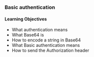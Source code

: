 ### Basic authentication

#### Learning Objectives

- What authentication means
- What Base64 is
- How to encode a string in Base64
- What Basic authentication means
- How to send the Authorization header
